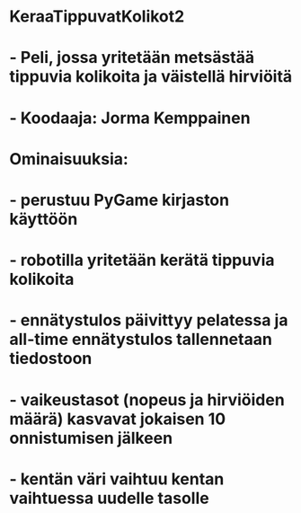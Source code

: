 # KeraaTippuvatKolikot2
# - Peli, jossa yritetään metsästää tippuvia kolikoita ja väistellä hirviöitä
# - Koodaaja: Jorma Kemppainen
# Ominaisuuksia: 
# - perustuu PyGame kirjaston käyttöön
# - robotilla yritetään kerätä tippuvia kolikoita
# - ennätystulos päivittyy pelatessa ja all-time ennätystulos tallennetaan tiedostoon
# - vaikeustasot (nopeus ja hirviöiden määrä) kasvavat jokaisen 10 onnistumisen jälkeen
# - kentän väri vaihtuu kentan vaihtuessa uudelle tasolle

